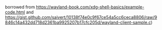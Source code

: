 borrowed from https://wayland-book.com/xdg-shell-basics/example-code.html and https://gist.github.com/saivert/10138f74e0c9f67ce54a5cc6ceca8806/raw/9846c14a432dd718d2361ba9925207b17cfc205d/wayland-client-sample.c)

